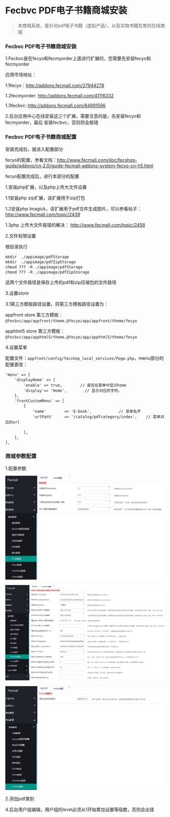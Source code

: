 Fecbvc PDF电子书籍商城安装
==================

> 本商城系统，是针对pdf电子书籍（虚拟产品），以及实物书籍在售的在线商城





### Fecbvc PDF电子书籍商城安装

1.Fecbvc是在fecyo和fecmyorder上面进行扩展的，您需要先安装fecyo和fecmyorder


应用市场地址：

1.1fecyo：http://addons.fecmall.com/27944278

1.2fecmyorder: http://addons.fecmall.com/41116332

1.3fecbvc: http://addons.fecmall.com/84991566


2.后台应用中心在线安装这三个扩展，需要注意的是，先安装fecyo和fecmyorder，最后
安装fecbvc，否则将会报错


### Fecbvc PDF电子书籍商城配置

安装完成后，就进入配置部分

fecyo的配置，参看文档：http://www.fecmall.com/doc/fecshop-guide/addons/cn-2.0/guide-fecmall-addons-system-fecyo-cn-h5.html

fecyo配置完成后，进行本部分的配置

1.安装php扩展，以及php上传大文件设置

1.1安装php zip扩展，该扩展用于zip打包

1.2安装php  Imagick，该扩展用于pdf文件生成图片，可以参看帖子：http://www.fecmall.com/topic/2439

1.3php 上传大文件报错的解决： http://www.fecmall.com/topic/2458

2.文件权限设置

根目录执行

```
mkdir  ./appimage/pdfStorage
mkdir  ./appimage/pdfZipStorage
chmod 777 -R ./appimage/pdfStorage
chmod 777 -R ./appimage/pdfZipStorage
```

这两个文件路径是保存上传的pdf和zip压缩包的文件路径


3.设置store


3.1第三方模板路径设置，将第三方模板路径设置为：


appfront store 第三方模板：`@fecbvc/app/appfront/theme,@fecyo/app/appfront/theme/fecyo`

apphtml5 store 第三方模板：`@fecbvc/app/apphtml5/theme,@fecyo/app/apphtml5/theme/fecyo`


4.设置菜单


配置文件：`appfront/config/fecshop_local_services/Page.php`，menu部分的配置更改：

```
'menu' => [
    'displayHome' => [
        'enable' => true,        // 是否在菜单中显示home
        'display'=> 'Home',        // 显示对应的字符。
    ],
    'frontCustomMenu' => [
        [
            'name'        => 'E-book',            // 菜单名字
            'urlPath'     => '/catalog/pdfcategory/index',    // 菜单对应的url
            
        ],
    ],
],
 ```           

### 商城参数配置

1.配置参数

![](images/s1.png)

![](images/s2.png)

![](images/s3.png)


2.添加pdf类别



4.后台用户组编辑，用户组的level必须从1开始累加设置等级数，否则会出错







































